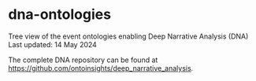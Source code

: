 # dna-ontologies
Tree view of the event ontologies enabling Deep Narrative Analysis (DNA)
Last updated: 14 May 2024

The complete DNA repository can be found at https://github.com/ontoinsights/deep_narrative_analysis.

